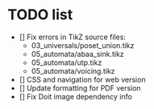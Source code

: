 # TODO list

- [] Fix errors in TikZ source files:
	- 03_universals/poset_union.tikz
	- 05_automata/abaa_sink.tikz
	- 05_automata/utp.tikz
	- 05_automata/voicing.tikz
- [] CSS and navigation for web version
- [] Update formatting for PDF version
- [] Fix Doit image dependency info
